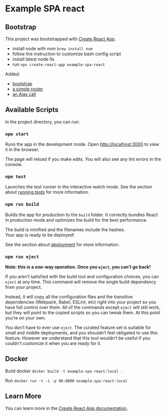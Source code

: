 # Example SPA react

## Bootstrap

This project was bootstrapped with [Create React App](https://github.com/facebook/create-react-app).

- install node with nvm `brew install nvm`
- follow the instruction to customize bash config script
- install latest node lts
- run `npx create-react-app example-spa-react`

Added:

- [bootstrap](https://facebook.github.io/create-react-app/docs/adding-bootstrap)
- [a simple router](https://facebook.github.io/create-react-app/docs/adding-a-router)
- [an Ajax call](https://reactjs.org/docs/faq-ajax.html)

## Available Scripts

In the project directory, you can run:

### `npm start`

Runs the app in the development mode.
Open [http://localhost:3000](http://localhost:3000) to view it in the browser.

The page will reload if you make edits.
You will also see any lint errors in the console.

### `npm test`

Launches the test runner in the interactive watch mode.
See the section about [running tests](https://facebook.github.io/create-react-app/docs/running-tests) for more information.

### `npm run build`

Builds the app for production to the `build` folder.
It correctly bundles React in production mode and optimizes the build for the best performance.

The build is minified and the filenames include the hashes.<br>
Your app is ready to be deployed!

See the section about [deployment](https://facebook.github.io/create-react-app/docs/deployment) for more information.

### `npm run eject`

**Note: this is a one-way operation. Once you `eject`, you can’t go back!**

If you aren’t satisfied with the build tool and configuration choices, you can `eject` at any time. This command will remove the single build dependency from your project.

Instead, it will copy all the configuration files and the transitive dependencies (Webpack, Babel, ESLint, etc) right into your project so you have full control over them. All of the commands except `eject` will still work, but they will point to the copied scripts so you can tweak them. At this point you’re on your own.

You don’t have to ever use `eject`. The curated feature set is suitable for small and middle deployments, and you shouldn’t feel obligated to use this feature. However we understand that this tool wouldn’t be useful if you couldn’t customize it when you are ready for it.

## Docker

Build docker `docker build -t example-spa-react:local .`

Run `docker run -t -i -p 80:8000 example-spa-react:local`

## Learn More

You can learn more in the [Create React App documentation](https://facebook.github.io/create-react-app/docs/getting-started).

